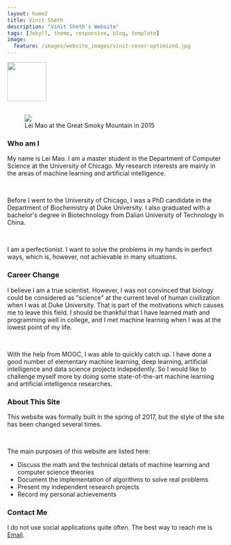 ```yaml
---
layout: home2
title: Vinit Sheth
description: "Vinit Sheth's Website"
tags: [Jekyll, theme, responsive, blog, template]
image:
  feature: /images/website_images/vinit-cover-optimized.jpg
---
```


<div>
<img id = "signature" src = "{{ site.url }}/images/author_images/leimao_chinese_cropped.png">
<style>
#signature {
  display: block;
  width: 90px;
  height: auto;
}
</style>
</div>

<br />

<div class = "titled-image">
<figure class = "titled-image">
    <img src = "{{ site.url }}/images/author_images/Optimized-Lei-Smoky_Mountain.JPG">
    <figcaption>Lei Mao at the Great Smoky Mountain in 2015</figcaption>
</figure>
</div>


### Who am I

My name is Lei Mao. I am a master student in the Department of Computer Science at the University of Chicago. My research interests are mainly in the areas of machine learning and artificial intelligence. 

<br />

Before I went to the University of Chicago, I was a PhD candidate in the Department of Biochemistry at Duke University. I also graduated with a bachelor's degree in Biotechnology from Dalian University of Technology in China.

<br />

I am a perfectionist. I want to solve the problems in my hands in perfect ways, which is, however, not achievable in many situations.

### Career Change

I believe I am a true scientist. However, I was not convinced that biology could be considered as "science" at the current level of human civilization when I was at Duke University. That is part of the motivations which causes me to leave this field. I should be thankful that I have learned math and programming well in college, and I met machine learning when I was at the lowest point of my life. 

<br />

With the help from MOOC, I was able to quickly catch up. I have done a good number of elementary machine learning, deep learning, artificial intelligence and data science projects indepedently. So I would like to challenge myself more by doing some state-of-the-art machine learning and artificial intelligence researches.

### About This Site

This website was formally built in the spring of 2017, but the style of the site has been changed several times. 

<br />

The main purposes of this website are listed here:
* Discuss the math and the technical details of machine learning and computer science theories
* Document the implementation of algorithms to solve real problems
* Present my independent research projects
* Record my personal achievements

### Contact Me

I do not use social applications quite often. The best way to reach me is [Email](mailto:dukeleimao@gmail.com).

